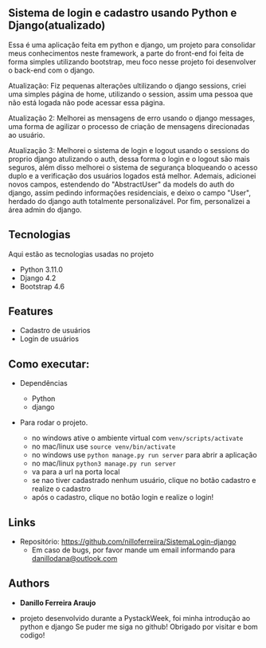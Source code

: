 ## Sistema de login e cadastro usando Python e Django(atualizado)

Essa é uma aplicação feita em python e django, um projeto para consolidar meus conhecimentos neste framework, a parte do front-end foi feita de forma simples utilizando bootstrap, meu foco nesse projeto foi desenvolver o back-end com o django.

Atualização: Fiz pequenas alterações ultilizando o django sessions, criei uma simples página de home, utilizando o session, assim uma pessoa que não está logada não pode acessar essa página.

Atualização 2: Melhorei as mensagens de erro usando o django messages, uma forma de agilizar o processo de criação de mensagens direcionadas ao usuário.

Atualização 3: Melhorei o sistema de login e logout usando o sessions do proprio django atulizando o auth, dessa forma o login e o logout são mais seguros, além disso melhorei o sistema de segurança bloqueando o acesso duplo e a verificação dos usuários logados está melhor. Ademais, adicionei novos campos, estendendo do "AbstractUser" da models do auth do django, assim pedindo informações residenciais, e deixo o campo "User", herdado do django auth totalmente personalizável. Por fim, personalizei a área admin do django.

## Tecnologias 

Aqui estão as tecnologias usadas no projeto

* Python  3.11.0
* Django  4.2
* Bootstrap 4.6

## Features

 - Cadastro de usuários
 - Login de usuários

## Como executar:

* Dependências
  - Python  
  - django
  
* Para rodar o projeto.
  - no windows ative o ambiente virtual com `venv/scripts/activate`
  - no mac/linux use `source venv/bin/activate`
  - no windows use `python manage.py run server` para abrir a aplicação
  - no mac/linux `python3 manage.py run server`
  - va para a url na porta local
  - se nao tiver cadastrado nenhum usuário, clique no botão cadastro e realize o cadastro
  - após o cadastro, clique no botão login e realize o login!


## Links
  - Repositório: https://github.com/nilloferreiira/SistemaLogin-django
    - Em caso de bugs, por favor mande um email informando para danillodana@outlook.com

  ## Authors

  * **Danillo Ferreira Araujo** 
  - projeto desenvolvido durante a PystackWeek, foi minha introdução ao python e django
  Se puder me siga no github!
  Obrigado por visitar e bom codigo!
